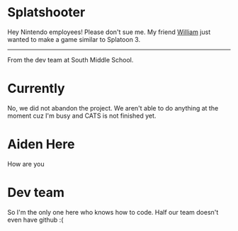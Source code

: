 # Splatshooter

Hey Nintendo employees! Please don't sue me. My friend [William](#Dev-team) just wanted to make a game similar to Splatoon 3.
<hr>
From the dev team at South Middle School.

# Currently
No, we did not abandon the project. We aren't able to do anything at the moment cuz I'm busy and CATS is not finished yet.
# Aiden Here
How are you

# Dev team
So I'm the only one here who knows how to code. Half our team doesn't even have github :(
